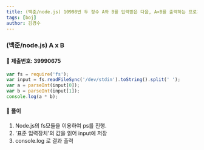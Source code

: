 ```yaml
---
title: (백준/node.js) 10998번 두 정수 A와 B를 입력받은 다음, A×B를 출력하는 프로그램을 작성하시오.
tags: [boj]
author: 김경수
---
```


### (백준/node.js) A x B
#### 📌 제출번호: 39990675
``` js
var fs = require('fs');
var input = fs.readFileSync('/dev/stdin').toString().split(' ');
var a = parseInt(input[0]);
var b = parseInt(input[1]);
console.log(a * b);
```

#### 📌 풀이
1. Node.js의 fs모듈을 이용하여 ps를 진행.
2. '표준 입력장치'의 값을 읽어 input에 저장
3. console.log 로 결과 출력
